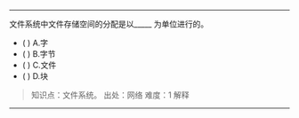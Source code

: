 ---
文件系统中文件存储空间的分配是以_____ 为单位进行的。
- ( ) A.字 
- ( ) B.字节 
- ( ) C.文件 
- ( ) D.块

> 知识点：文件系统。
> 出处：网络
> 难度：1
> 解释

---